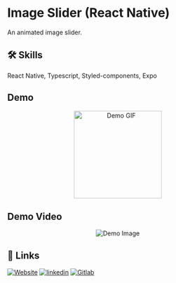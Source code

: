 # Image Slider (React Native)

An animated image slider.

## 🛠 Skills

React Native, Typescript, Styled-components, Expo

## Demo

<div align='center'>
  <img src='https://github.com/maz341/ImageSlider/blob/main/assets/video/wallpaper.gif' width='200' alt='Demo GIF'>
</div>

## Demo Video

<div align='center'>
  <img src='https://gitlab.com/maz341/image-slider/-/raw/main/assets/video/wallpaper.mp4'  alt='Demo Image'>

</div>

## 🔗 Links

[![Website](https://img.shields.io/badge/my_portfolio-000?style=for-the-badge&logo=ko-fi&logoColor=white)](https://maazkamal.com)
[![linkedin](https://img.shields.io/badge/linkedin-0A66C2?style=for-the-badge&logo=linkedin&logoColor=white)](https://www.linkedin.com/in/mazkamal/)
[![Gitlab](https://img.shields.io/badge/gitlab-fc6d27?style=for-the-badge&logo=gitlab&logoColor=white)](https://gitlab.com/maz341)

